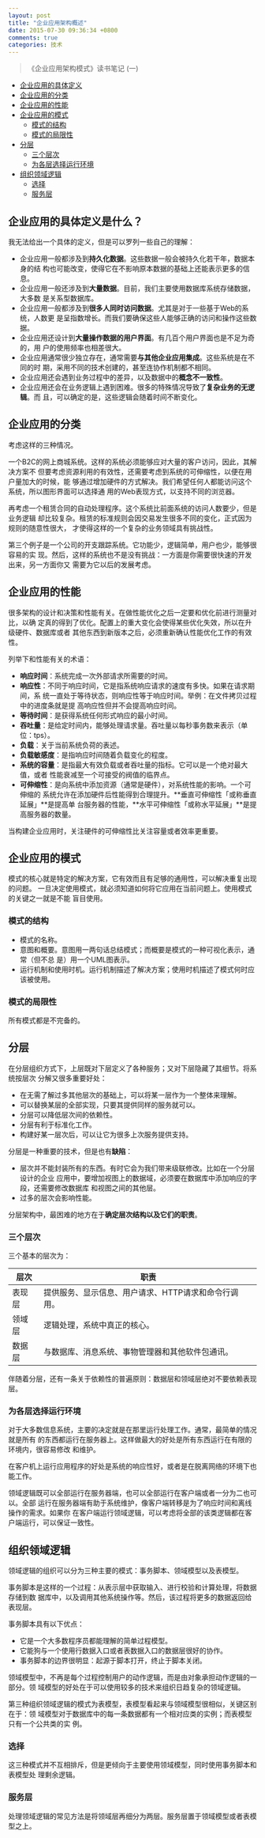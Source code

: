 ```yaml
---
layout: post
title: "企业应用架构概述"
date: 2015-07-30 09:36:34 +0800
comments: true
categories: 技术
---
```

> 《企业应用架构模式》读书笔记 (一)

+ [企业应用的具体定义](#section1)
+ [企业应用的分类](#section2)
+ [企业应用的性能](#section3)
+ [企业应用的模式](#section4)
  + [模式的结构](#section4-1)
  + [模式的局限性](#section4-2)
+ [分层](#section5)
  + [三个层次](#section5-1)
  + [为各层选择运行环境](#section5-2)
+ [组织领域逻辑](#section6)
  + [选择](#section6-1)
  + [服务层](#section6-2)

<i id="section1"></i>
## 企业应用的具体定义是什么？

我无法给出一个具体的定义，但是可以罗列一些自己的理解：

+ 企业应用一般都涉及到**持久化数据**。这些数据一般会被持久化若干年，数据本身的结
  构也可能改变，使得它在不影响原本数据的基础上还能表示更多的信息。
+ 企业应用一般还涉及到**大量数据**。目前，我们主要使用数据库系统存储数据，大多数
  是关系型数据库。
+ 企业应用一般都涉及到**很多人同时访问数据**。尤其是对于一些基于Web的系统，人数更
  是呈指数增长。而我们要确保这些人能够正确的访问和操作这些数据。
+ 企业应用还设计到**大量操作数据的用户界面**。有几百个用户界面也是不足为奇的，用
  户的使用频率也相差很大。
+ 企业应用通常很少独立存在，通常需要**与其他企业应用集成**。这些系统是在不同的时
  期，采用不同的技术创建的，甚至连协作机制都不相同。
+ 企业应用还会遇到业务过程中的差异，以及数据中的**概念不一致性**。
+ 企业应用还会在业务逻辑上遇到困难。很多的特殊情况导致了**复杂业务的无逻辑**。而
  且，可以确定的是，这些逻辑会随着时间不断变化。

<i id="section2"></i>
## 企业应用的分类

考虑这样的三种情况。

一个B2C的网上商城系统。这样的系统必须能够应对大量的客户访问，因此，其解决方案不
但要考虑资源利用的有效性，还需要考虑到系统的可伸缩性，以便在用户量加大的时候，能
够通过增加硬件的方式解决。我们希望任何人都能访问这个系统，所以图形界面可以选择通
用的Web表现方式，以支持不同的浏览器。

再考虑一个租赁合同的自动处理程序。这个系统比前面系统的访问人数要少，但是业务逻辑
却比较复杂。租赁的标准规则会因交易发生很多不同的变化，正式因为规则的随意性很大，
才使得这样的一个复杂的业务领域具有挑战性。

第三个例子是一个公司的开支跟踪系统。它功能少，逻辑简单，用户也少，能够很容易的实
现。然后，这样的系统也不是没有挑战：一方面是你需要很快速的开发出来，另一方面你又
需要为它以后的发展考虑。

<i id="section3"></i>
## 企业应用的性能

很多架构的设计和决策和性能有关。在做性能优化之后一定要和优化前进行测量对比，以确
定真的得到了优化。配置上的重大变化会使得某些优化失效，所以在升级硬件、数据库或者
其他东西到新版本之后，必须重新确认性能优化工作的有效性。

列举下和性能有关的术语：

+ **响应时间**：系统完成一次外部请求所需要的时间。
+ **响应性**：不同于响应时间，它是指系统响应请求的速度有多快。如果在请求期间，系
  统一直处于等待状态，则响应性等于响应时间。举例：在文件拷贝过程中的进度条就是提
  高响应性但并不会提高响应时间。
+ **等待时间**：是获得系统任何形式响应的最小时间。
+ **吞吐量**：是给定时间内，能够处理请求量。吞吐量以每秒事务数来表示（单位：tps）。
+ **负载**：关于当前系统负荷的表述。
+ **负载敏感度**：是指响应时间随着负载变化的程度。
+ **系统的容量**：是指最大有效负载或者吞吐量的指标。它可以是一个绝对最大值，或者
  性能衰减至一个可接受的阀值的临界点。
+ **可伸缩性**：是向系统中添加资源（通常是硬件），对系统性能的影响。一个可伸缩的
  系统允许在添加硬件后性能得到合理提升。**垂直可伸缩性「或称垂直延展」**是提高单
  台服务器的性能，**水平可伸缩性「或称水平延展」**是提高服务器的数量。

当构建企业应用时，关注硬件的可伸缩性比关注容量或者效率更重要。

<i id="section4"></i>
## 企业应用的模式

模式的核心就是特定的解决方案，它有效而且有足够的通用性，可以解决重复出现的问题。
一旦决定使用模式，就必须知道如何将它应用在当前问题上。使用模式的关键之一就是不能
盲目使用。

<i id="section4-1"></i>
### 模式的结构

+ 模式的名称。
+ 意图和概要。意图用一两句话总结模式；而概要是模式的一种可视化表示，通常（但不总
  是）用一个UML图表示。
+ 运行机制和使用时机。运行机制描述了解决方案；使用时机描述了模式何时应该被使用。

<i id="section4-2"></i>
### 模式的局限性

所有模式都是不完备的。

<i id="section5"></i>
## 分层

在分层组织方式下，上层既对下层定义了各种服务；又对下层隐藏了其细节。将系统按层次
分解又很多重要好处：

+ 在无需了解过多其他层次的基础上，可以将某一层作为一个整体来理解。
+ 可以替换某层的全部实现，只要其提供同样的服务就可以。
+ 分层可以降低层次间的依赖性。
+ 分层有利于标准化工作。
+ 构建好某一层次后，可以让它为很多上次服务提供支持。

分层是一种重要的技术，但是也有**缺陷**：

+ 层次并不能封装所有的东西。有时它会为我们带来级联修改。比如在一个分层设计的企业
  应用中，要增加视图上的数据域，必须要在数据库中添加响应的字段，还需要修改数据库
  和视图之间的其他层。
+ 过多的层次会影响性能。

分层架构中，最困难的地方在于**确定层次结构以及它们的职责**。

<i id="section5-1"></i>
### 三个层次

三个基本的层次为：

层次   | 职责
-------|---------------
表现层 | 提供服务、显示信息、用户请求、HTTP请求和命令行调用。
领域层 | 逻辑处理，系统中真正的核心。
数据层 | 与数据库、消息系统、事物管理器和其他软件包通讯。

伴随着分层，还有一条关于依赖性的普遍原则：数据层和领域层绝对不要依赖表现层。

<i id="section5-2"></i>
### 为各层选择运行环境

对于大多数信息系统，主要的决定就是在那里运行处理工作。通常，最简单的情况就是所有
的东西都运行在服务器上。这样做最大的好处是所有东西运行在有限的环境内，很容易修改
和维护。

在客户机上运行应用程序的好处是系统的响应性好，或者是在脱离网络的环境下也能工作。

领域逻辑既可以全部运行在服务器端，也可以全部运行在客户端或者一分为二也可以。全部
运行在服务器端有助于系统维护，像客户端转移是为了响应时间和离线操作的需求。如果你
在客户端运行领域逻辑，可以考虑将全部的该类逻辑都在客户端运行，可以保证一致性。

<i id="section6"></i>
## 组织领域逻辑

领域逻辑的组织可以分为三种主要的模式：事务脚本、领域模型以及表模型。

事务脚本是这样的一个过程：从表示层中获取输入、进行校验和计算处理，将数据存储到数
据库中，以及调用其他系统操作等。然后，该过程将更多的数据返回给表现层。

事务脚本具有以下优点：

+ 它是一个大多数程序员都能理解的简单过程模型。
+ 它能狗与一个使用行数据入口或者表数据入口的数据层很好的协作。
+ 事务脚本的边界很明显：起源于脚本打开，终止于脚本关闭。

领域模型中，不再是每个过程控制用户的动作逻辑，而是由对象承担动作逻辑的一部分。领
域模型的好处在于可以使用较多的技术来组织日趋复杂的领域逻辑。

第三种组织领域逻辑的模式为表模型，表模型看起来与领域模型很相似，关键区别在于：领
域模型对于数据库中的每一条数据都有一个相对应类的实例；而表模型只有一个公共类的实
例。

<i id="section6-1"></i>
### 选择

这三种模式并不互相排斥，但是更倾向于主要使用领域模型，同时使用事务脚本和表模型处
理剩余逻辑。

<i id="section6-2"></i>
### 服务层

处理领域逻辑的常见方法是将领域层再细分为两层。服务层置于领域模型或者表模型之上。
